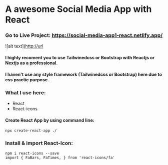 # A awesome Social Media App with React

### Go to Live Project: https://social-media-app1-react.netlify.app/



![alt text][(http://url](https://social-media-app1-react.netlify.app/to/img.png)

#### I highly recoment you to use Tailwinedcss or Bootstrap with Reactjs or Nextjs as a professional.

#### I haven't use any style framework (Tailwinedcss or Bootstrap) here due to css practic purpose.

### What I use here:
* React
* React-icons

#### Create React App by using command line:

    npx create-react-app ./
 
 ### Install & import React-Icon:
    npm i react-icons --save
    import { FaBars, FaTimes, } from 'react-icons/fa'
 
